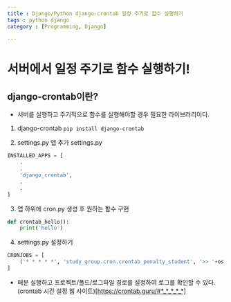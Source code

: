 ```yaml
---
title : Django/Python django-crontab 일정 주기로 함수 실행하기
tags : python django 
category : [Programming, Django]

---
```


서버에서 일정 주기로 함수 실행하기!
=====

## django-crontab이란?
- 서버를 실행하고 주기적으로 함수를 실행해야할 경우 필요한 라이브러리이다.

1. django-crontab
`pip install django-crontab`

2. settings.py 앱 추가
settings.py
```python
INSTALLED_APPS = [
    .
    .
    'django_crontab',
    .
    .
]
```

3. 앱 하위에 cron.py 생성 후 원하는 함수 구현
```python
def crontab_hello():
    print('hello')
```

4. settings.py 설정하기
```python
CRONJOBS = [
    ('* * * * *', 'study_group.cron.crontab_penalty_student', '>> '+os.path.join(BASE_DIR, 'stady/log/cron.log')),
]
```
- 매분 실행하고 프로젝트/폴드/로그파일 경로를 설정하여 로그를 확인할 수 있다.
(crontab 시간 설정 웹 사이트)[https://crontab.guru/#*_*_*_*_*]